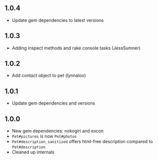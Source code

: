 1.0.4
-----
* Update gem dependencies to latest versions

1.0.3
-----
* Adding inspect methods and rake console tasks (JessSumner)

1.0.2
-----
* Add contact object to pet (lynnaloo)

1.0.1
-----
* Update gem dependencies and versions

1.0.0
-----
* New gem dependencies: nokogiri and excon
* `Pet#pictures` is now `Pet#photos`
* `Pet#description_sanitized` offers html-free description compared to `Pet#description`
* Cleaned up internals
